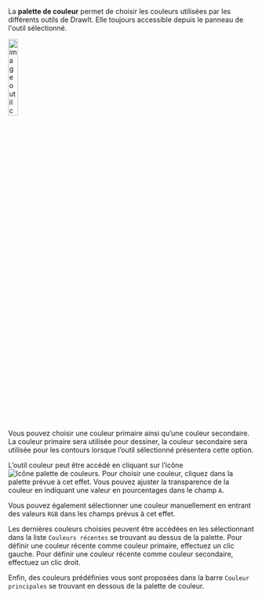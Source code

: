 La **palette de couleur** permet de choisir les couleurs utilisées par les différents outils de DrawIt. Elle toujours accessible depuis le panneau de l'outil sélectionné.

<img src="../../assets/doc/doc.imgs/outilCouleur.png" class="doc-img_floatLeft" title="Panneau de l'outil couleur" alt="image outil couleur" width="20%">

Vous pouvez choisir une couleur primaire ainsi qu’une couleur secondaire. La couleur primaire sera utilisée pour dessiner, la couleur secondaire sera utilisée pour les contours lorsque l’outil sélectionné présentera cette option.

L’outil couleur peut être accédé en cliquant sur l’icône ![Icône palette de couleurs](../../assets/color-palette.png). Pour choisir une couleur, cliquez dans la palette prévue à cet effet. Vous pouvez ajuster la transparence de la couleur en indiquant une valeur en pourcentages dans le champ `A`.

Vous pouvez également sélectionner une couleur manuellement en entrant des valeurs `RGB` dans les champs prévus à cet effet. 

Les dernières couleurs choisies peuvent être accédées en les sélectionnant dans la liste `Couleurs récentes` se trouvant au dessus de la palette. Pour définir une couleur récente comme couleur primaire, effectuez un clic gauche. Pour définir une couleur récente comme couleur secondaire, effectuez un clic droit.

Enfin, des couleurs prédéfinies vous sont proposées dans la barre `Couleur principales` se trouvant en dessous de la palette de couleur.
